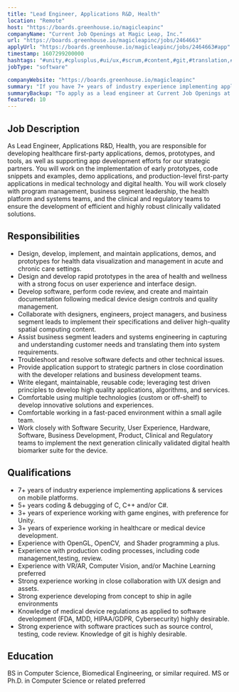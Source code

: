 ```yaml
---
title: "Lead Engineer, Applications R&D, Health"
location: "Remote"
host: "https://boards.greenhouse.io/magicleapinc"
companyName: "Current Job Openings at Magic Leap, Inc."
url: "https://boards.greenhouse.io/magicleapinc/jobs/2464663"
applyUrl: "https://boards.greenhouse.io/magicleapinc/jobs/2464663#app"
timestamp: 1607299200000
hashtags: "#unity,#cplusplus,#ui/ux,#scrum,#content,#git,#translation,#management"
jobType: "software"

companyWebsite: "https://boards.greenhouse.io/magicleapinc"
summary: "If you have 7+ years of industry experience implementing applications & services on mobile platforms, Current Job Openings at Magic Leap, Inc. has a job opening for a lead engineer"
summaryBackup: "To apply as a lead engineer at Current Job Openings at Magic Leap, Inc., you preferably need to have some knowledge of: #ui/ux, #management, #unity."
featured: 10
---
```


## Job Description

As Lead Engineer, Applications R&D, Health, you are responsible for developing healthcare first-party applications, demos, prototypes, and tools, as well as supporting app development efforts for our strategic partners. You will work on the implementation of early prototypes, code snippets and examples, demo applications, and production-level first-party applications in medical technology and digital health. You will work closely with program management, business segment leadership, the health platform and systems teams, and the clinical and regulatory teams to ensure the development of efficient and highly robust clinically validated solutions.

## Responsibilities

*   Design, develop, implement, and maintain applications, demos, and prototypes for health data visualization and management in acute and chronic care settings.
*   Design and develop rapid prototypes in the area of health and wellness with a strong focus on user experience and interface design.
*   Develop software, perform code review, and create and maintain documentation following medical device design controls and quality management.
*   Collaborate with designers, engineers, project managers, and business segment leads to implement their specifications and deliver high-quality spatial computing content.
*   Assist business segment leaders and systems engineering in capturing and understanding customer needs and translating them into system requirements.
*   Troubleshoot and resolve software defects and other technical issues.
*   Provide application support to strategic partners in close coordination with the developer relations and business development teams.
*   Write elegant, maintainable, reusable code; leveraging test driven principles to develop high quality applications, algorithms, and services.
*   Comfortable using multiple technologies (custom or off-shelf) to develop innovative solutions and experiences.
*   Comfortable working in a fast-paced environment within a small agile team.
*   Work closely with Software Security, User Experience, Hardware, Software, Business Development, Product, Clinical and Regulatory teams to implement the next generation clinically validated digital health biomarker suite for the device.

## Qualifications

*   7+ years of industry experience implementing applications & services on mobile platforms.
*   5+ years coding & debugging of C, C++ and/or C#.
*   3+ years of experience working with game engines, with preference for Unity.
*   3+ years of experience working in healthcare or medical device development.
*   Experience with OpenGL, OpenCV,  and Shader programming a plus.
*   Experience with production coding processes, including code management,testing, review.
*   Experience with VR/AR, Computer Vision, and/or Machine Learning preferred
*   Strong experience working in close collaboration with UX design and assets.
*   Strong experience developing from concept to ship in agile environments
*   Knowledge of medical device regulations as applied to software development (FDA, MDD, HIPAA/GDPR, Cybersecurity) highly desirable.
*   Strong experience with software practices such as source control, testing, code review. Knowledge of git is highly desirable.

## Education

BS in Computer Science, Biomedical Engineering, or similar required. MS or Ph.D. in Computer Science or related preferred
